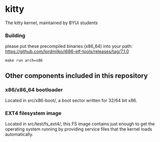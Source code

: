 # kitty
The kitty kernel, maintained by BYUi students

### Building
please put these precompiled binaries (x86_64) into your path: https://github.com/lordmilko/i686-elf-tools/releases/tag/7.1.0 

```make run arch=x86```

## Other components included in this repository

### x86/x86_64 bootloader

Located in src/x86-boot/, a boot sector written for 32/64 bit x86.

### EXT4 filesystem image

Located in src/test/fs_ext4/, this FS image contains just enough to get the operating system running by providing service files
that the kernel loads automatically.